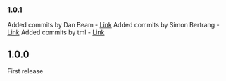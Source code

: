 ### 1.0.1

Added commits by Dan Beam - [Link](https://github.com/yui/yuicompressor/pull/22)
Added commits by Simon Bertrang - [Link](https://github.com/yui/yuicompressor/pull/18)
Added commits by tml - [Link](https://github.com/yui/yuicompressor/pull/8)

## 1.0.0

First release
